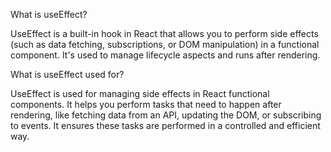 What is useEffect? 

UseEffect is a built-in hook in React that allows you to perform side effects (such as data fetching, subscriptions, or DOM manipulation) in a functional component. It's used to manage lifecycle aspects and runs after rendering.

What is useEffect used for?

UseEffect is used for managing side effects in React functional components. It helps you perform tasks that need to happen after rendering, like fetching data from an API, updating the DOM, or subscribing to events. It ensures these tasks are performed in a controlled and efficient way.